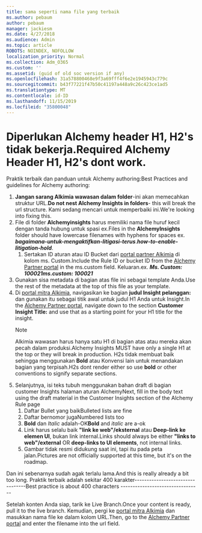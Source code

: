 ```yaml
---
title: sama seperti nama file yang terbaik
ms.author: pebaum
author: pebaum
manager: jackiesm
ms.date: 4/27/2018
ms.audience: Admin
ms.topic: article
ROBOTS: NOINDEX, NOFOLLOW
localization_priority: Normal
ms.collection: Adm_O365
ms.custom: ''
ms.assetid: (guid of old soc version if any)
ms.openlocfilehash: 31a578800468e9f3a69fff4f6e2e1945943c779c
ms.sourcegitcommit: b43f77221f47b50c41197a448a9c26c423ce1ad5
ms.translationtype: MT
ms.contentlocale: id-ID
ms.lasthandoff: 11/15/2019
ms.locfileid: "35800048"
---
```

# <a name="required-alchemy-header-h1-h2s-dont-work"></a><span data-ttu-id="d143c-102">Diperlukan Alchemy header H1, H2's tidak bekerja.</span><span class="sxs-lookup"><span data-stu-id="d143c-102">Required Alchemy Header H1, H2's dont work.</span></span>
<span data-ttu-id="d143c-103">Praktik terbaik dan panduan untuk Alchemy authoring:</span><span class="sxs-lookup"><span data-stu-id="d143c-103">Best Practices and guidelines for Alchemy authoring:</span></span>

1. <span data-ttu-id="d143c-104">**Jangan sarang Alkimia wawasan dalam folder**-ini akan memecahkan struktur URL.</span><span class="sxs-lookup"><span data-stu-id="d143c-104">**Do not nest Alchemy Insights in folders**- this will break the url structure.</span></span> <span data-ttu-id="d143c-105">Kami sedang mencari untuk memperbaiki ini.</span><span class="sxs-lookup"><span data-stu-id="d143c-105">We're looking into fixing this.</span></span>
1. <span data-ttu-id="d143c-106">File di folder **Alchemyinsights** harus memiliki nama file huruf kecil dengan tanda hubung untuk spasi ex.</span><span class="sxs-lookup"><span data-stu-id="d143c-106">Files in the **AlchemyInsights** folder should have lowercase filenames with hyphens for spaces ex.</span></span> <span data-ttu-id="d143c-107">***bagaimana-untuk-mengaktifkan-litigasi-terus***.</span><span class="sxs-lookup"><span data-stu-id="d143c-107">***how-to-enable-litigation-hold***.</span></span>
    1. <span data-ttu-id="d143c-108">Sertakan ID aturan atau ID Bucket dari [portal partner Alkimia](https://alchemyportal.azurewebsites.net) di kolom ms. Custom.</span><span class="sxs-lookup"><span data-stu-id="d143c-108">Include the Rule ID or bucket ID from the [Alchemy Partner portal](https://alchemyportal.azurewebsites.net) in the ms.custom field.</span></span> <span data-ttu-id="d143c-109">Keluaran.</span><span class="sxs-lookup"><span data-stu-id="d143c-109">ex.</span></span> <span data-ttu-id="d143c-110">***Ms. Custom: 100021***</span><span class="sxs-lookup"><span data-stu-id="d143c-110">***ms.custom: 100021***</span></span>
1. <span data-ttu-id="d143c-111">Gunakan sisa metadata di bagian atas file ini sebagai template Anda.</span><span class="sxs-lookup"><span data-stu-id="d143c-111">Use the rest of the metadata at the top of this file as your template.</span></span>
1. <span data-ttu-id="d143c-112">Di [portal mitra Alkimia](https://alchemyportal.azurewebsites.net), navigasikan ke bagian **judul Insight pelanggan:** dan gunakan itu sebagai titik awal untuk judul H1 Anda untuk Insight.</span><span class="sxs-lookup"><span data-stu-id="d143c-112">In the [Alchemy Partner portal](https://alchemyportal.azurewebsites.net), navigate down to the section **Customer Insight Title:** and use that as a starting point for your H1 title for the insight.</span></span> 
    > [!NOTE]
    > <span data-ttu-id="d143c-113">Alkimia wawasan harus hanya satu H1 di bagian atas atau mereka akan pecah dalam produksi.</span><span class="sxs-lookup"><span data-stu-id="d143c-113">Alchemy Insights MUST have only a single H1 at the top or they will break in production.</span></span> <span data-ttu-id="d143c-114">H2s tidak membuat baik sehingga menggunakan **Bold** atau Konvensi lain untuk menandakan bagian yang terpisah.</span><span class="sxs-lookup"><span data-stu-id="d143c-114">H2s dont render either so use **bold** or other conventions to signify separate sections.</span></span>
1. <span data-ttu-id="d143c-115">Selanjutnya, isi teks tubuh menggunakan bahan draft di bagian customer Insights halaman aturan Alchemy</span><span class="sxs-lookup"><span data-stu-id="d143c-115">Next, fill in the body text using the draft material in the Customer Insights section of the Alchemy Rule page</span></span>
    1. <span data-ttu-id="d143c-116">Daftar Bullet yang baik</span><span class="sxs-lookup"><span data-stu-id="d143c-116">Bulleted lists are fine</span></span>
    1. <span data-ttu-id="d143c-117">Daftar bernomor juga</span><span class="sxs-lookup"><span data-stu-id="d143c-117">Numbered lists too</span></span>
    1. <span data-ttu-id="d143c-118">**Bold** dan *Italic* adalah-OK</span><span class="sxs-lookup"><span data-stu-id="d143c-118">**Bold** and *italic* are a-ok</span></span>
    1. <span data-ttu-id="d143c-119">Link harus selalu baik **"link ke web"/eksternal** atau **Deep-link ke elemen UI**, bukan link internal.</span><span class="sxs-lookup"><span data-stu-id="d143c-119">Links should always be either **"links to web"/external** OR **deep-links to UI elements**, not internal links.</span></span>
    1. <span data-ttu-id="d143c-120">Gambar tidak resmi didukung saat ini, tapi itu pada peta jalan.</span><span class="sxs-lookup"><span data-stu-id="d143c-120">Pictures are not officially supported at this time, but it's on the roadmap.</span></span>

<span data-ttu-id="d143c-121">Dan ini sebenarnya sudah agak terlalu lama.</span><span class="sxs-lookup"><span data-stu-id="d143c-121">And this is really already a bit too long.</span></span> <span data-ttu-id="d143c-122">Praktik terbaik adalah sekitar 400 karakter---------------------------------</span><span class="sxs-lookup"><span data-stu-id="d143c-122">Best practice is about 400 characters ---------------------------------</span></span>

<span data-ttu-id="d143c-123">Setelah konten Anda siap, tarik ke Live Branch.</span><span class="sxs-lookup"><span data-stu-id="d143c-123">Once your content is ready, pull it to the live branch.</span></span> <span data-ttu-id="d143c-124">Kemudian, pergi ke [portal mitra Alkimia](https://alchemyportal.azurewebsites.net) dan masukkan nama file ke dalam kolom URL.</span><span class="sxs-lookup"><span data-stu-id="d143c-124">Then, go to the [Alchemy Partner portal](https://alchemyportal.azurewebsites.net) and enter the filename into the url field.</span></span> 